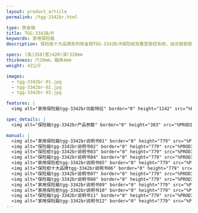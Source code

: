 ```yaml
---
layout: product_article
permalink: /tgg-3342br.html

type: 铁金钢
title: TGG-3342B/R
keywords: 家用保险箱
description: 保险柜十大品牌系列铁金刚TGG-3342B/R保险柜双重型锁控系统，结合智能锁控系统与高精密度机械锁于一体，杜绝撞码可能，净重42公斤。

specs: (高)350(宽)420(深)320mm
thickness: 门10mm，箱体4mm
weight: 42公斤

images:
  - tgg-3342br-01.jpg
  - tgg-3342br-02.jpg
  - tgg-3342br-03.jpg

features: |
  <img alt="家用保险箱tgg-3342br功能特征" border="0" height="1142" src="%PRODIMGS%/tgg-gn.jpg" width="538" />

spec_details: |
  <img alt="保险箱tgg-3342br产品参数" border="0" height="303" src="%PRODIMGS%/tgg-cpcs.jpg" width="538" />

manual: |
  <img alt="家用保险箱tgg-3342br说明书01" border="0" height="779" src="%PRODIMGS%/tgg-sm01.jpg" width="528" />  
  <img alt="保险箱tgg-3342br说明书02" border="0" height="779" src="%PRODIMGS%/tgg-sm02.jpg" width="528" />  
  <img alt="保险柜tgg-3342br说明书03" border="0" height="779" src="%PRODIMGS%/tgg-sm03.jpg" width="528" />  
  <img alt="保险箱tgg-3342br说明书04" border="0" height="779" src="%PRODIMGS%/tgg-sm04.jpg" width="528" />  
  <img alt="家用保险柜tgg-3342br说明书05" border="0" height="779" src="%PRODIMGS%/tgg-sm05.jpg" width="528" />  
  <img alt="保险柜十大品牌tgg-3342br说明书06" border="0" height="779" src="%PRODIMGS%/tgg-sm06.jpg" width="528" />  
  <img alt="保险箱tgg-3342br说明书07" border="0" height="779" src="%PRODIMGS%/tgg-sm07.jpg" width="528" />  
  <img alt="保险箱tgg-3342br说明书08" border="0" height="779" src="%PRODIMGS%/tgg-sm08.jpg" width="528" />  
  <img alt="家用保险箱tgg-3342br说明书09" border="0" height="779" src="%PRODIMGS%/tgg-sm09.jpg" width="528" />  
  <img alt="家用保险柜tgg-3342br说明书10" border="0" height="779" src="%PRODIMGS%/tgg-sm10.jpg" width="528" />  
  <img alt="保险箱tgg-3342br说明书11" border="0" height="779" src="%PRODIMGS%/tgg-sm11.jpg" width="528" />  
  <img alt="家用保险箱tgg-3342br说明书12" border="0" height="779" src="%PRODIMGS%/tgg-sm12.jpg" width="528" />
---
```


